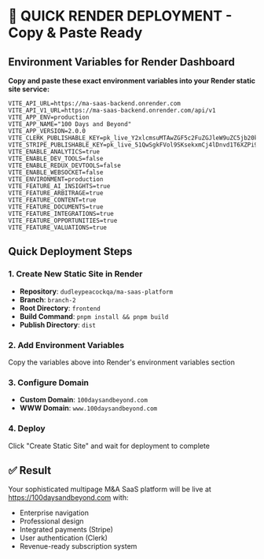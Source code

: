 # 🚀 QUICK RENDER DEPLOYMENT - Copy & Paste Ready

## Environment Variables for Render Dashboard

**Copy and paste these exact environment variables into your Render static site service:**

```
VITE_API_URL=https://ma-saas-backend.onrender.com
VITE_API_V1_URL=https://ma-saas-backend.onrender.com/api/v1
VITE_APP_ENV=production
VITE_APP_NAME="100 Days and Beyond"
VITE_APP_VERSION=2.0.0
VITE_CLERK_PUBLISHABLE_KEY=pk_live_Y2xlcmsuMTAwZGF5c2FuZGJleW9uZC5jb20k
VITE_STRIPE_PUBLISHABLE_KEY=pk_live_51QwSgkFVol9SKsekxmCj4lDnvd1T6XZPi9VWuI7eKkxNopxC1N60ypXZzwQdyk64AuAQJMvQxuIJ1VuLeOdbeWQC00mV7ZDNB1
VITE_ENABLE_ANALYTICS=true
VITE_ENABLE_DEV_TOOLS=false
VITE_ENABLE_REDUX_DEVTOOLS=false
VITE_ENABLE_WEBSOCKET=false
VITE_ENVIRONMENT=production
VITE_FEATURE_AI_INSIGHTS=true
VITE_FEATURE_ARBITRAGE=true
VITE_FEATURE_CONTENT=true
VITE_FEATURE_DOCUMENTS=true
VITE_FEATURE_INTEGRATIONS=true
VITE_FEATURE_OPPORTUNITIES=true
VITE_FEATURE_VALUATIONS=true
```

## Quick Deployment Steps

### 1. Create New Static Site in Render

- **Repository**: `dudleypeacockqa/ma-saas-platform`
- **Branch**: `branch-2`
- **Root Directory**: `frontend`
- **Build Command**: `pnpm install && pnpm build`
- **Publish Directory**: `dist`

### 2. Add Environment Variables

Copy the variables above into Render's environment variables section

### 3. Configure Domain

- **Custom Domain**: `100daysandbeyond.com`
- **WWW Domain**: `www.100daysandbeyond.com`

### 4. Deploy

Click "Create Static Site" and wait for deployment to complete

## ✅ Result

Your sophisticated multipage M&A SaaS platform will be live at https://100daysandbeyond.com with:

- Enterprise navigation
- Professional design
- Integrated payments (Stripe)
- User authentication (Clerk)
- Revenue-ready subscription system
